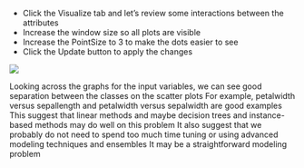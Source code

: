 - Click the Visualize tab and let’s review some interactions between the attributes
- Increase the window size so all plots are visible
- Increase the PointSize to 3 to make the dots easier to see
- Click the Update button to apply the changes


![](https://github.com/fenago/katacoda-scenarios/raw/master/machine-learning-mastery-weka/machine-learning-mastery-weka-chapter-23/steps/images/142.png)

Looking across the graphs for the input variables, we can see good separation between the
classes on the scatter plots For example, petalwidth versus sepallength and petalwidth versus
sepalwidth are good examples This suggest that linear methods and maybe decision trees and
instance-based methods may do well on this problem It also suggest that we probably do not
need to spend too much time tuning or using advanced modeling techniques and ensembles It
may be a straightforward modeling problem